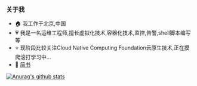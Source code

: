 ### 关于我
- 🏠 我工作于北京,中国
- 💗 我是一名运维工程师,擅长虚拟化技术,容器化技术,监控,告警,shell脚本编写等
- ⭐️ 现阶段比较关注Cloud Native Computing Foundation云原生技术,正在摸爬滚打学习中...  
- 💬 [简书](https://www.jianshu.com/u/5370ae137304)

[![Anurag's github stats](https://github-readme-stats.vercel.app/api?username=happinesslijian)](https://github.com/anuraghazra/github-readme-stats)
